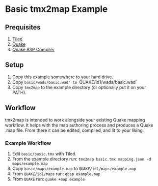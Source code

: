 # Basic tmx2map Example


## Prequisites

1. [Tiled](http://www.mapeditor.org/)
2. [Quake](http://store.steampowered.com/app/2310/QUAKE/)
2. [Quake BSP Compiler](https://ericwa.github.io/ericw-tools/)

## Setup
1. Copy this example somewhere to your hard drive.
2. Copy `basic/wads/basic.wad' to `QUAKE/id1/wads/basic.wad`
3. Copy `tmx2map` to the example directory (or optionally put it on your PATH).

## Workflow
tmx2map is intended to work alongside your existing Quake mapping workflow. It helps with the map authoring process and produces a Quake .map file. From there it can be edited, compiled, and lit to your liking.

### Example Workflow
1. Edit `basic/basic.tmx` with Tiled.
2. From the example directory run: `tmx2map basic.tmx mapping.json -d maps/example.map`
3. Copy `basic/maps/example.map` to `QUAKE/id1/maps/example.map`
4. From `QUAKE/id1/maps` run: `qbsp example.map`
5. From `QUAKE` run: `quake +map example`
